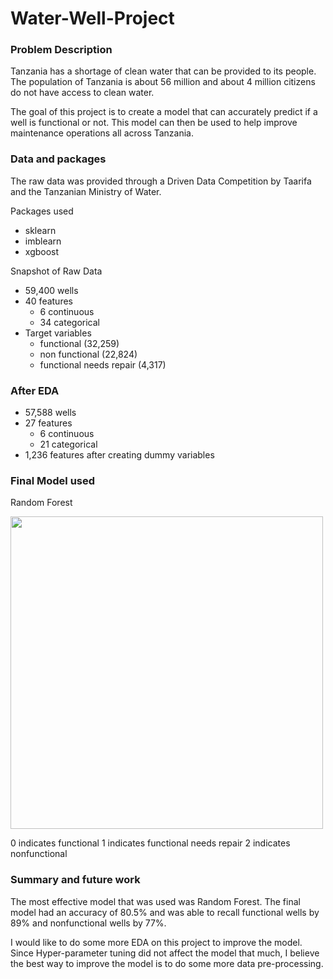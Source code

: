 # Water-Well-Project

### Problem Description
Tanzania has a shortage of clean water that can be provided to its people. The population of Tanzania is about 56 million and about 4 million citizens do not have access to clean water.

The goal of this project is to create a model that can accurately predict if a well is functional or not. This model can then be used to help improve maintenance operations all across Tanzania.

### Data and packages
The raw data was provided through a Driven Data Competition by Taarifa and the Tanzanian Ministry of Water.

Packages used
- sklearn
- imblearn
- xgboost

Snapshot of Raw Data
- 59,400 wells
- 40 features
  - 6 continuous
  - 34 categorical
- Target variables
  - functional (32,259)
  - non functional (22,824)
  - functional needs repair (4,317)

### After EDA
- 57,588 wells
- 27 features
  - 6 continuous
  - 21 categorical
- 1,236 features after creating dummy variables

### Final Model used
Random Forest

<img src="https://github.com/stevenkyle2013/Water-Well-Project/blob/main/Pictures/FinalModel.png" width="500">

0 indicates functional
1 indicates functional needs repair
2 indicates nonfunctional

### Summary and future work
The most effective model that was used was Random Forest. The final model had an accuracy of 80.5% and was able to recall functional wells by 89% and nonfunctional wells by 77%.

I would like to do some more EDA on this project to improve the model. Since Hyper-parameter tuning did not affect the model that much, I believe the best way to improve the model is to do some more data pre-processing. 
